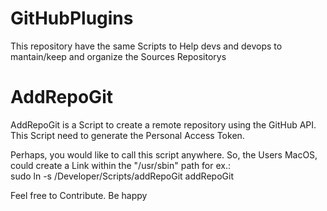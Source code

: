 # GitHubPlugins
This repository have the same Scripts to Help devs and devops to mantain/keep and organize the Sources Repositorys

# AddRepoGit
AddRepoGit is a Script to create a remote repository using the GitHub API. This Script need to generate the Personal Access Token.

Perhaps, you would like to call this script anywhere. So, the Users MacOS, could create a Link within the "/usr/sbin" path for ex.:  
sudo ln -s /Developer/Scripts/addRepoGit addRepoGit

Feel free to Contribute. Be happy
